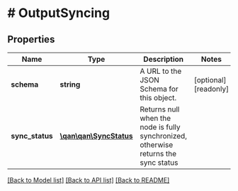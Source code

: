 # # OutputSyncing

## Properties

Name | Type | Description | Notes
------------ | ------------- | ------------- | -------------
**schema** | **string** | A URL to the JSON Schema for this object. | [optional] [readonly]
**sync_status** | [**\qan\qan\SyncStatus**](SyncStatus.md) | Returns null when the node is fully synchronized, otherwise returns the sync status |

[[Back to Model list]](../../README.md#models) [[Back to API list]](../../README.md#endpoints) [[Back to README]](../../README.md)
